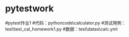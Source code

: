 # pytestwork
#pytest作业1
#代码：pythoncode\calculator.py
#测试用例：test\test_cal_homework1.py
#数据：test\datas\calc.yml
